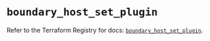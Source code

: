 # `boundary_host_set_plugin`

Refer to the Terraform Registry for docs: [`boundary_host_set_plugin`](https://registry.terraform.io/providers/hashicorp/boundary/1.1.14/docs/resources/host_set_plugin).
